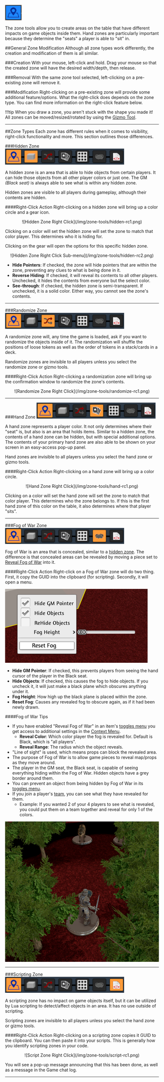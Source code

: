 ![Zone Tools](/img/zone-tools/zone.png)

The zone tools allow you to create areas on the table that have different impacts on game objects inside them. Hand zones are particularly important because they determine the "seats" a player is able to "sit" in.

##General Zone Modification
Although all zone types work differently, the creation and modification of them is all similar.

###Creation
With your mouse, left-click and hold. Drag your mouse so that the created zone will have the desired width/depth, then release.

###Removal
With the same zone tool selected, left-clicking on a pre-existing zone will remove it.

###Modification
Right-clicking on a pre-existing zone will provide some additional feature/options. What the right-click does depends on the zone type. You can find more information on the right-click feature below.

!!!tip
    When you draw a zone, you aren't stuck with the shape you made it! All zones can be moved/resized/rotated by using the [Gizmo Tool](gizmo-tool.md).


---

##Zone Types
Each zone has different rules when it comes to visibility, right-click functionality and more. This section outlines those differences.

###Hidden Zone
![Hidden Zone Menu](/img/zone-tools/hidden-zone-menu.png)

A hidden zone is an area that is able to hide objects from certain players. It can hide those objects from all other player colors or just one. The GM *(Black seat)* is always able to see what is within any hidden zone.

Hidden zones are visible to all players during gameplay, although their contents are hidden.

####Right-Click Action
Right-clicking on a hidden zone will bring up a color circle and a gear icon.

<center>![Hidden Zone Right Click](/img/zone-tools/hidden-rc1.png)</center>

Clicking on a color will set the hidden zone will set the zone to match that color player. This determines who it is hiding for.

Clicking on the gear will open the options for this specific hidden zone.

<center>![Hidden Zone Right Click Sub-menu](/img/zone-tools/hidden-rc2.png)</center>

* **Hide Pointers**: If checked, the zone will hide pointers that are within the zone, preventing any clues to what is being done in it.
* **Reverse Hiding**: If checked, it will reveal its contents to all other players. Unchecked, it hides the contents from everyone but the select color.
* **See-through**: If checked, the hidden zone is semi-transparent. If unchecked, it is a solid color. Either way, you cannot see the zone's contents.




---


###Randomize Zone
![Randomize Zone Menu](/img/zone-tools/randomize-zone-menu.png)

A randomize zone will, any time the game is loaded, ask if you want to randomize the objects inside of it. The randomization will shuffle the positions of loose tokens as well as the order of tokens in a stack/cards in a deck.

Randomize zones are invisible to all players unless you select the randomize zone or gizmo tools.

####Right-Click Action
Right-clicking a randomization zone will bring up the confirmation window to randomize the zone's contents.

<center>![Randomize Zone Right Click](/img/zone-tools/randomize-rc1.png)</center>





---


###Hand Zone
![Hand Zone Menu](/img/zone-tools/hand-zone-menu.png)

A hand zone represents a player color. It not only determines where their "seat" is, but also is an area that holds items. Similar to a hidden zone, the contents of a hand zone can be hidden, but with special additional options. The contents of your primary hand zone are also able to be shown on your screen in an easy-access pop-up panel.

Hand zones are invisible to all players unless you select the hand zone or gizmo tools.

####Right-Click Action
Right-clicking on a hand zone will bring up a color circle.

<center>![Hand Zone Right Click](/img/zone-tools/hand-rc1.png)</center>

Clicking on a color will set the hand zone will set the zone to match that color player. This determines who the zone belongs to. If this is the first hand zone of this color on the table, it also determines where that player "sits".

---




###Fog of War Zone
![Fog of War Zone Menu](/img/zone-tools/fog-of-war-zone-menu.png)

Fog of War is an area that is concealed, similar to a [hidden zone](#hidden-zone). The difference is that concealed areas can be revealed by moving a piece set to [Reveal Fog of War](/player-guides/context-menu#toggles) into it.

####Right-Click Action
Right-click on a Fog of War zone will do two thing. First, it copy the GUID into the clipboard (for scripting). Secondly, it will open a menu.

![Fog of War Zone Right Click](/img/zone-tools/fog-of-war-rc.png)

* **Hide GM Pointer**: If checked, this prevents players from seeing the hand cursor of the player in the Black seat.
* **Hide Objects**: If checked, this causes the fog to hide objects. If you uncheck it, it will just make a black plane which obscures anything under it.
* **Fog Height**: How high up the black plane is placed within the zone.
* **Reset Fog**: Causes any revealed fog to obscure again, as if it had been newly drawn.

####Fog of War Tips
* If you have enabled "Reveal Fog of War" in an item's [toggles menu](/player-guides/context-menu#toggles) you get access to additional settings in the [Context Menu](/player-guides/context-menu).
    * **Reveal Color**: Which color player the fog is revealed for. Default is Black, which is "all players".
    * **Reveal Range**: The radius which the object reveals.
* "Line of sight" is used, which means props can block the revealed area.
* The purpose of Fog of War is to allow game pieces to reveal map/props as they move around.
* The player in the GM seat, the Black seat, is capable of seeing everything hiding within the Fog of War. Hidden objects have a grey border around them.
* You can prevent an object from being hidden by Fog of War in its [toggles menu](/player-guides/context-menu#toggles).
* If you join a player's [team](/player-guides/teams), you can see what they have revealed for them.
    * Example: If you wanted 2 of your 4 players to see what is revealed, you could put them on a team together and reveal for only 1 of the colors.

![Fog of War Zone Example](/img/zone-tools/fog-of-war-demo.png)





---


###Scripting Zone
![Script Zone Menu](/img/zone-tools/script-zone-menu.png)

A scripting zone has no impact on game objects itself, but it can be utilized by Lua scripting to detect/affect objects in an area. It has no use outside of scripting.

Scripting zones are invisible to all players unless you select the hand zone or gizmo tools.

####Right-Click Action
Right-clicking on a scripting zone copies it GUID to the clipboard. You can then paste it into your scripts. This is generally how you identify scripting zones in your code.

<center>![Script Zone Right Click](/img/zone-tools/script-rc1.png)</center>

You will see a pop-up message announcing that this has been done, as well as a message in the Game chat log.

---
